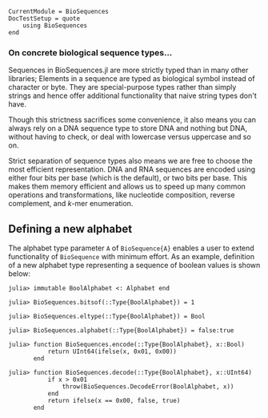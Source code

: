 ```@meta
CurrentModule = BioSequences
DocTestSetup = quote
    using BioSequences
end
```

### On concrete biological sequence types...

Sequences in BioSequences.jl are more strictly typed than in many other
libraries;
Elements in a sequence are typed as biological symbol instead of character or
byte. They are special-purpose types rather than simply strings and hence
offer additional functionality that naive string types don't have.

Though this strictness sacrifices some convenience, it also means you can
always rely on a DNA sequence type to store DNA and nothing but DNA, without
having to check, or deal with lowercase versus uppercase and so on.

Strict separation of sequence types also means we are free to choose the most
efficient representation. DNA and RNA sequences are encoded using either four
bits per base (which is the default), or two bits per base. This makes them
memory efficient and allows us to speed up many common operations and
transformations, like nucleotide composition, reverse complement, and *k*-mer
enumeration.

## Defining a new alphabet

The alphabet type parameter `A` of `BioSequence{A}` enables a user to extend
functionality of `BioSequence` with minimum effort. As an example, definition of
a new alphabet type representing a sequence of boolean values is shown below:

```
julia> immutable BoolAlphabet <: Alphabet end

julia> BioSequences.bitsof(::Type{BoolAlphabet}) = 1

julia> BioSequences.eltype(::Type{BoolAlphabet}) = Bool

julia> BioSequences.alphabet(::Type{BoolAlphabet}) = false:true

julia> function BioSequences.encode(::Type{BoolAlphabet}, x::Bool)
           return UInt64(ifelse(x, 0x01, 0x00))
       end

julia> function BioSequences.decode(::Type{BoolAlphabet}, x::UInt64)
           if x > 0x01
               throw(BioSequences.DecodeError(BoolAlphabet, x))
           end
           return ifelse(x == 0x00, false, true)
       end

```
